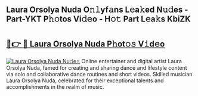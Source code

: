 ## Laura Orsolya Nuda O𝚗𝚕yf𝚊ns L𝚎a𝚔ed N𝚞𝚍es - Part-YKT P𝚑𝚘tos Vi𝚍𝚎o - H𝚘𝚝 Part L𝚎a𝚔s KbiZK

# <h2><a href="http://kf71d3.oniu.top/?m=Laura+Orsolya+Nuda">🔗👉 🔴 Laura Orsolya Nuda P𝚑ot𝚘𝚜 V𝚒d𝚎o</a></h2>

[![Laura Orsolya Nuda Nu𝚍e𝚜](https://i.imgur.com/0qMVB7G.gif)](http://kf71d3.oniu.top/?m=Laura+Orsolya+Nuda)
Online entertainer and digital artist Laura Orsolya Nuda, famed for creating and sharing dance and lifestyle content via solo and collaborative dance routines and short videos. Skilled musician Laura Orsolya Nuda, celebrated for their exceptional talents and accomplishments in the realm of music.  
